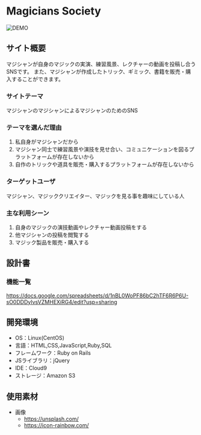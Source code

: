# Magicians Society
![DEMO](https://user-images.githubusercontent.com/66913121/100497597-d0593380-319f-11eb-922e-26ca9cabcf14.png)

## サイト概要
マジシャンが自身のマジックの実演、練習風景、レクチャーの動画を投稿し合うSNSです。
また、マジシャンが作成したトリック、ギミック、書籍を販売・購入することができます。

### サイトテーマ
マジシャンのマジシャンによるマジシャンのためのSNS

### テーマを選んだ理由
1. 私自身がマジシャンだから
2. マジシャン同士で練習風景や演技を見せ合い、コミュニケーションを図るプラットフォームが存在しないから
3. 自作のトリックや道具を販売・購入するプラットフォームが存在しないから

### ターゲットユーザ
マジシャン、マジッククリエイター、マジックを見る事を趣味にしている人

### 主な利用シーン
1. 自身のマジックの演技動画やレクチャー動画投稿をする
2. 他マジシャンの投稿を閲覧する
3. マジック製品を販売・購入する

## 設計書

### 機能一覧
https://docs.google.com/spreadsheets/d/1nBL0WoPF86bC2hTF6R6P6U-sO0DDDyIvsVZMHEXiRG4/edit?usp=sharing

## 開発環境
- OS：Linux(CentOS)
- 言語：HTML,CSS,JavaScript,Ruby,SQL
- フレームワーク：Ruby on Rails
- JSライブラリ：jQuery
- IDE：Cloud9
- ストレージ：Amazon S3

## 使用素材
- 画像
  - https://unsplash.com/
  - https://icon-rainbow.com/
